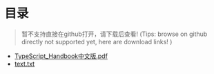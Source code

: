 # 目录
> 暂不支持直接在github打开，请下载后查看! (Tips: browse on github directly not supported yet, here are download links! )
- [TypeScript_Handbook中文版.pdf](./blob/master/TypeScript_Handbook中文版.pdf)
- [text.txt](./blob/master/test.txt)


